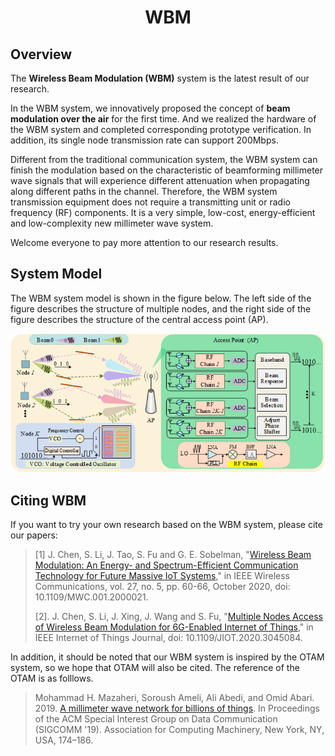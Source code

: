 # <center> WBM <center>

## Overview

The **Wireless Beam Modulation (WBM)** system is the latest  result of our research. 

In the WBM system, we innovatively proposed the concept of **beam modulation over the air** for the first time. And we realized the hardware of the WBM system and completed corresponding prototype verification. In addition, its single node transmission rate can support 200Mbps.

Different from the traditional communication system, the WBM system can finish the modulation based on the characteristic of beamforming millimeter wave signals that will experience different attenuation when propagating along different paths in the channel. Therefore, the WBM system transmission equipment does not require a transmitting unit or radio frequency (RF) components. It is  a very simple, low-cost, energy-efficient and low-complexity new millimeter wave system. 

Welcome everyone to pay more attention to our research results.



## System Model

The WBM system model is shown in the figure below. The left side of the figure describes the structure of multiple nodes, and the right side of the figure describes the structure of the central access point (AP).

![avatar](WBM-Model.png)


## Citing WBM

If you want to try your own research based on the WBM system, please cite our papers:

> [1] J. Chen, S. Li, J. Tao, S. Fu and G. E. Sobelman, "[Wireless Beam Modulation: An Energy- and Spectrum-Efficient Communication Technology for Future Massive IoT Systems](https://ieeexplore.ieee.org/document/9241886)," in IEEE Wireless Communications, vol. 27, no. 5, pp. 60-66, October 2020, doi: 10.1109/MWC.001.2000021.
>
> [2]. J. Chen, S. Li, J. Xing, J. Wang and S. Fu, "[Multiple Nodes Access of Wireless Beam Modulation for 6G-Enabled Internet of Things](https://ieeexplore.ieee.org/document/9295330)," in IEEE Internet of Things Journal, doi: 10.1109/JIOT.2020.3045084.

In addition, it should be noted that our WBM system is inspired by the OTAM system, so we hope that OTAM will also be cited. The reference of the OTAM is as folllows.

>  Mohammad H. Mazaheri, Soroush Ameli, Ali Abedi, and Omid Abari. 2019. [A millimeter wave network for billions of things](https://dl.acm.org/doi/10.1145/3379092.3379104). In Proceedings of the ACM Special Interest Group on Data Communication (SIGCOMM '19). Association for Computing Machinery, New York, NY, USA, 174–186.  



